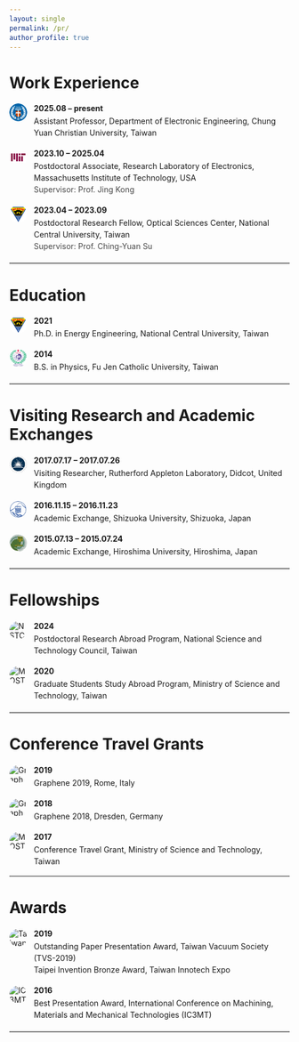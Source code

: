 ```yaml
---
layout: single
permalink: /pr/
author_profile: true
---
```


<style>
.cv-item {
  display: flex;
  gap: 12px;
  align-items: flex-start;
  margin: 10px 0 16px;
}
.cv-item .cv-logo {
  width: 32px;
  height: 32px;
  object-fit: contain;
  flex: 0 0 32px;
  margin-top: 2px;
  border-radius: 50%; /* 自動裁圓，看起來一致 */
}
.cv-item .cv-text { flex: 1; line-height: 1.5; }
.cv-item .cv-date { font-weight: 700; margin-bottom: 2px; }
hr.bold { border: 0; border-top: 2px solid #ddd; margin: 18px 0; }
</style>

Work Experience
======

<div class="cv-item">
  <img src="/images/CYCU.png" alt="CYCU" class="cv-logo">
  <div class="cv-text">
    <div class="cv-date">2025.08 – present</div>
    <div>Assistant Professor, Department of Electronic Engineering, Chung Yuan Christian University, Taiwan</div>
  </div>
</div>

<div class="cv-item">
  <img src="/images/MIT2.ai" alt="MIT" class="cv-logo">
  <div class="cv-text">
    <div class="cv-date">2023.10 – 2025.04</div>
    <div>Postdoctoral Associate, Research Laboratory of Electronics, Massachusetts Institute of Technology, USA<br>
    <span style="opacity:.8">Supervisor: Prof. Jing Kong</span></div>
  </div>
</div>

<div class="cv-item">
  <img src="/images/NCULogo.png" alt="NCU" class="cv-logo">
  <div class="cv-text">
    <div class="cv-date">2023.04 – 2023.09</div>
    <div>Postdoctoral Research Fellow, Optical Sciences Center, National Central University, Taiwan<br>
    <span style="opacity:.8">Supervisor: Prof. Ching-Yuan Su</span></div>
  </div>
</div>

<hr class="bold">

Education
===

<div class="cv-item">
  <img src="/images/NCULogo.png" alt="NCU" class="cv-logo">
  <div class="cv-text">
    <div class="cv-date">2021</div>
    <div>Ph.D. in Energy Engineering, National Central University, Taiwan</div>
  </div>
</div>

<div class="cv-item">
  <img src="/images/FJCU.png" alt="Fu Jen Catholic University" class="cv-logo">
  <div class="cv-text">
    <div class="cv-date">2014</div>
    <div>B.S. in Physics, Fu Jen Catholic University, Taiwan</div>
  </div>
</div>

<hr class="bold">

Visiting Research and Academic Exchanges
======

<div class="cv-item">
  <img src="/images/RAL.jpg" alt="RAL" class="cv-logo">
  <div class="cv-text">
    <div class="cv-date">2017.07.17 – 2017.07.26</div>
    <div>Visiting Researcher, Rutherford Appleton Laboratory, Didcot, United Kingdom</div>
  </div>
</div>

<div class="cv-item">
  <img src="/images/shizuoka.jpg" alt="Shizuoka University" class="cv-logo">
  <div class="cv-text">
    <div class="cv-date">2016.11.15 – 2016.11.23</div>
    <div>Academic Exchange, Shizuoka University, Shizuoka, Japan</div>
  </div>
</div>

<div class="cv-item">
  <img src="/images/hiroshima.png" alt="Hiroshima University" class="cv-logo">
  <div class="cv-text">
    <div class="cv-date">2015.07.13 – 2015.07.24</div>
    <div>Academic Exchange, Hiroshima University, Hiroshima, Japan</div>
  </div>
</div>

<hr class="bold">
  
Fellowships
======

<div class="cv-item">
  <img src="/assets/images/logos/nstc.png" alt="NSTC" class="cv-logo">
  <div class="cv-text">
    <div class="cv-date">2024</div>
    <div>Postdoctoral Research Abroad Program, National Science and Technology Council, Taiwan</div>
  </div>
</div>

<div class="cv-item">
  <img src="/assets/images/logos/most.png" alt="MOST" class="cv-logo">
  <div class="cv-text">
    <div class="cv-date">2020</div>
    <div>Graduate Students Study Abroad Program, Ministry of Science and Technology, Taiwan</div>
  </div>
</div>

<hr class="bold">
  
Conference Travel Grants
======

<div class="cv-item">
  <img src="/assets/images/logos/graphene.png" alt="Graphene Conference" class="cv-logo">
  <div class="cv-text">
    <div class="cv-date">2019</div>
    <div>Graphene 2019, Rome, Italy</div>
  </div>
</div>

<div class="cv-item">
  <img src="/assets/images/logos/graphene.png" alt="Graphene Conference" class="cv-logo">
  <div class="cv-text">
    <div class="cv-date">2018</div>
    <div>Graphene 2018, Dresden, Germany</div>
  </div>
</div>

<div class="cv-item">
  <img src="/assets/images/logos/most.png" alt="MOST" class="cv-logo">
  <div class="cv-text">
    <div class="cv-date">2017</div>
    <div>Conference Travel Grant, Ministry of Science and Technology, Taiwan</div>
  </div>
</div>

<hr>

Awards
======

<div class="cv-item">
  <img src="/assets/images/logos/tvs.png" alt="Taiwan Vacuum Society" class="cv-logo">
  <div class="cv-text">
    <div class="cv-date">2019</div>
    <div>Outstanding Paper Presentation Award, Taiwan Vacuum Society (TVS-2019)<br>
    Taipei Invention Bronze Award, Taiwan Innotech Expo</div>
  </div>
</div>

<div class="cv-item">
  <img src="/assets/images/logos/ic3mt.png" alt="IC3MT" class="cv-logo">
  <div class="cv-text">
    <div class="cv-date">2016</div>
    <div>Best Presentation Award, International Conference on Machining, Materials and Mechanical Technologies (IC3MT)</div>
  </div>
</div>

<hr class="bold">
